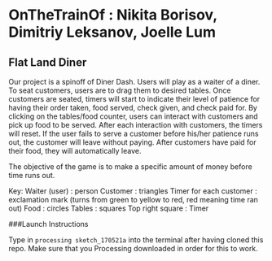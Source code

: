# OnTheTrainOf : Nikita Borisov, Dimitriy Leksanov, Joelle Lum
## Flat Land Diner

Our project is a spinoff of Diner Dash. Users will play as a waiter of a diner. To seat customers, users are to drag them to desired tables. Once customers are seated, timers will start to indicate their level of patience for having their order taken, food served, check given, and check paid for. By clicking on the tables/food counter, users can interact with customers and pick up food to be served. After each interaction with customers, the timers will reset. If the user fails to serve a customer before his/her patience runs out, the customer will leave without paying.  After customers have paid for their food, they will automatically leave.

The objective of the game is to make a specific amount of money before time runs out. 

Key:
Waiter (user) : person
Customer : triangles
Timer for each customer : exclamation mark (turns from green to yellow to red, red meaning time ran out)
Food : circles
Tables : squares
Top right square : Timer

###Launch Instructions

Type in `processing sketch_170521a` into the terminal after having cloned this repo. Make sure that you Processing downloaded in order for this to work.
